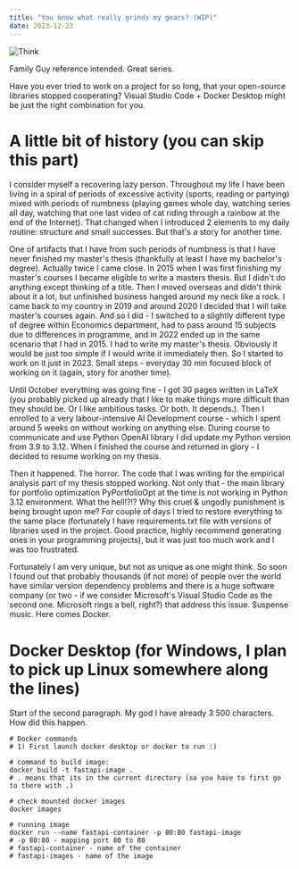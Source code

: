 ```yaml
---
title: "You know what really grinds my gears? (WIP)"
date: 2023-12-23
---
```


![Think](/tgusciora.github.io/docs/assets/001P_01IMG.png)

Family Guy reference intended. Great series.

Have you ever tried to work on a project for so long, that your open-source libraries stopped cooperating? Visual Studio Code + Docker Desktop might be just the right combination for you.

# A little bit of history (you can skip this part)

I consider myself a recovering lazy person. Throughout my life I have been living in a spiral of periods of excessive activity (sports, reading or partying) mixed with periods of numbness (playing games whole day, watching series all day, watching that one last video of cat riding through a rainbow at the end of the Internet). That changed when I introduced 2 elements to my daily routine: structure and small successes. But that's a story for another time. 

One of artifacts that I have from such periods of numbness is that I have never finished my master's thesis (thankfully at least I have my bachelor's degree). Actually twice I came close. In 2015 when I was first finishing my master's courses I became eligible to write a masters thesis. But I didn't do anything except thinking of a title. Then I moved overseas and didn't think about it a lot, but unfinished business hanged around my neck like a rock. I came back to my country in 2019 and around 2020 I decided that I will take master's courses again. And so I did - I switched to a slightly different type of degree within Economics department, had to pass around 15 subjects due to differences in programme, and in 2022 ended up in the same scenario that I had in 2015. I had to write my master's thesis. Obviously it would be just too simple if I would write it immediately then. So I started to work on it just in 2023. Small steps - everyday 30 min focused block of working on it (again, story for another time).

Until October everything was going fine - I got 30 pages written in LaTeX (you probably picked up already that I like to make things more difficult than they should be. Or I like ambitious tasks. Or both. It depends.). Then I enrolled to a very labour-intensive AI Development course - which I spent around 5 weeks on without working on anything else. During course to communicate and use Python OpenAI library I did update my Python version from 3.9 to 3.12. When I finished the course and returned in glory - I decided to resume working on my thesis. 

Then it happened. The horror. The code that I was writing for the empirical analysis part of my thesis stopped working. Not only that - the main library for portfolio optimization PyPortfolioOpt at the time is not working in Python 3.12 environment. What the hell!?!? Why this cruel & ungodly punishment is being brought upon me? For couple of days I tried to restore everything to the same place (fortunately I have requirements.txt file with versions of libraries used in the project. Good practice, highly recommend generating ones in your programming projects), but it was just too much work and I was too frustrated. 

Fortunately I am very unique, but not as unique as one might think. So soon I found out that probably thousands (if not more) of people over the world have similar version dependency problems and there is a huge software company (or two - if we consider Microsoft's Visual Studio Code as the second one. Microsoft rings a bell, right?) that address this issue. Suspense music. Here comes Docker.

# Docker Desktop (for Windows, I plan to pick up Linux somewhere along the lines)

Start of the second paragraph. My god I have already 3 500 characters. How did this happen.

```
# Docker commands
# 1) First launch docker desktop or docker to run :)

# command to build image:
docker build -t fastapi-image .
# . means that its in the current directory (so you have to first go to there with .)

# check mounted docker images
docker images 

# running image
docker run --name fastapi-container -p 80:80 fastapi-image
# -p 80:80 - mapping port 80 to 80
# fastapi-container - name of the container
# fastapi-images - name of the image
```